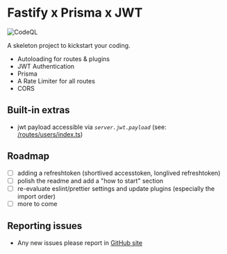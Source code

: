 # Fastify x Prisma x JWT

![CodeQL](https://github.com/sek-consulting/fastify-api-skeleton/workflows/CodeQL/badge.svg)

A skeleton project to kickstart your coding.

- Autoloading for routes & plugins
- JWT Authentication
- Prisma
- A Rate Limiter for all routes
- CORS

## Built-in extras

- jwt payload accessible via _`server.jwt.payload`_ (see: [/routes/users/index.ts](https://github.com/sek-consulting/fastify-api-skeleton/blob/main/src/routes/users/index.ts))

## Roadmap

- [ ] adding a refreshtoken (shortlived accesstoken, longlived refreshtoken)
- [ ] polish the readme and add a "how to start" section
- [ ] re-evaluate eslint/prettier settings and update plugins (especially the import order)
- [ ] more to come

## Reporting issues

- Any new issues please report in [GitHub site](https://github.com/sek-consulting/fastify-api-skeleton/issues)
